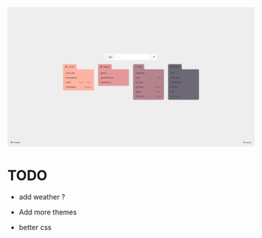 ![screen](/netstart.png?raw=true "netstart")

# TODO
- add weather ?

- Add more themes

- better css
